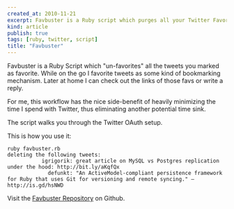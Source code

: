 ```yaml
---
created_at: 2010-11-21
excerpt: Favbuster is a Ruby script which purges all your Twitter Favorites.
kind: article
publish: true
tags: [ruby, twitter, script]
title: "Favbuster"
---
```


Favbuster is a Ruby Script which "un-favorites" all the tweets you marked as favorite. While on the go I favorite tweets as some kind of bookmarking mechanism. Later at home I can check out the links of those favs or write a reply.

For me, this workflow has the nice side-benefit of heavily minimizing the time I spend with Twitter, thus eliminating another potential time sink.

The script walks you through the Twitter OAuth setup.

This is how you use it:

    ruby favbuster.rb 
    deleting the following tweets:
               igrigorik: great article on MySQL vs Postgres replication under the hood: http://bit.ly/aKqfQx
                 defunkt: "An ActiveModel-compliant persistence framework for Ruby that uses Git for versioning and remote syncing." — http://is.gd/hsNWD


Visit the [Favbuster Repository](https://github.com/sohooo/favbuster) on Github.
